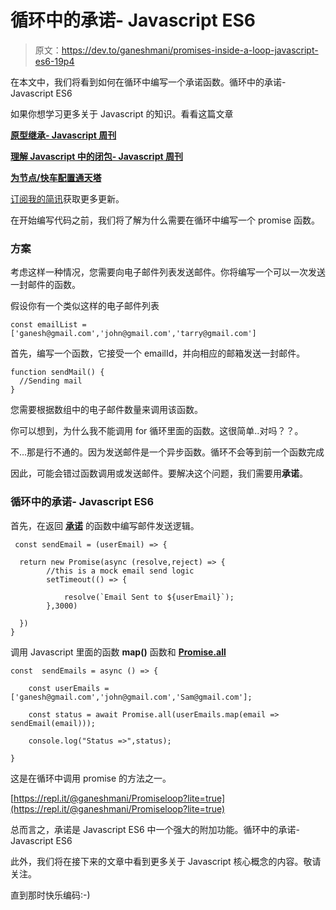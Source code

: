 # 循环中的承诺- Javascript ES6

> 原文：<https://dev.to/ganeshmani/promises-inside-a-loop-javascript-es6-19p4>

在本文中，我们将看到如何在循环中编写一个承诺函数。循环中的承诺- Javascript ES6

如果你想学习更多关于 Javascript 的知识。看看这篇文章

**[原型继承- Javascript 周刊](https://cloudnweb.dev/2019/07/prototypal-inheritance-javascript-weekly/)**

**[理解 Javascript 中的闭包- Javascript 周刊](https://cloudnweb.dev/2019/07/understanding-closures-in-javascript-javascript-weekly/)**

**[为节点/快车配置通天塔](https://cloudnweb.dev/2019/07/configuring-babel-for-node-js-express-server/)**

[订阅我的简讯](http://eepurl.com/gvbr7j)获取更多更新。

在开始编写代码之前，我们将了解为什么需要在循环中编写一个 promise 函数。

### 方案

考虑这样一种情况，您需要向电子邮件列表发送邮件。你将编写一个可以一次发送一封邮件的函数。

假设你有一个类似这样的电子邮件列表

```
const emailList = ['ganesh@gmail.com','john@gmail.com','tarry@gmail.com']
```

首先，编写一个函数，它接受一个 emailId，并向相应的邮箱发送一封邮件。

```
function sendMail() {
  //Sending mail
}
```

您需要根据数组中的电子邮件数量来调用该函数。

你可以想到，为什么我不能调用 for 循环里面的函数。这很简单..对吗？？。

不...那是行不通的。因为发送邮件是一个异步函数。循环不会等到前一个函数完成

因此，可能会错过函数调用或发送邮件。要解决这个问题，我们需要用**承诺**。

### 循环中的承诺- Javascript ES6

首先，在返回 **[承诺](https://medium.com/javascript-scene/master-the-javascript-interview-what-is-a-promise-27fc71e77261)** 的函数中编写邮件发送逻辑。

```
 const sendEmail = (userEmail) => {

  return new Promise(async (resolve,reject) => {
        //this is a mock email send logic
        setTimeout(() => {

            resolve(`Email Sent to ${userEmail}`);
        },3000)

  })
}
```

调用 Javascript 里面的函数 **map()** 函数和 **[Promise.all](https://www.taniarascia.com/promise-all-with-async-await/)**

```
const  sendEmails = async () => {

    const userEmails = ['ganesh@gmail.com','john@gmail.com','Sam@gmail.com'];

    const status = await Promise.all(userEmails.map(email => sendEmail(email)));

    console.log("Status =>",status);

}
```

这是在循环中调用 promise 的方法之一。

[https://repl.it/@ganeshmani/Promiseloop?lite=true](https://repl.it/@ganeshmani/Promiseloop?lite=true)

总而言之，承诺是 Javascript ES6 中一个强大的附加功能。循环中的承诺- Javascript ES6

此外，我们将在接下来的文章中看到更多关于 Javascript 核心概念的内容。敬请关注。

直到那时快乐编码:-)